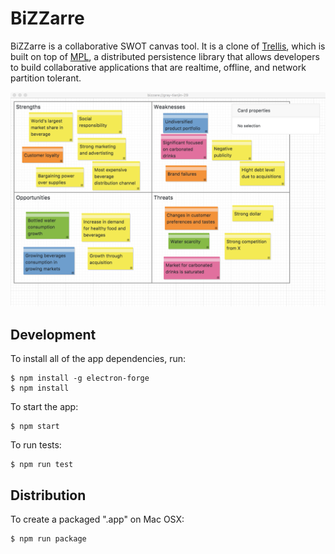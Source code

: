 # BiZZarre

BiZZarre is a collaborative SWOT canvas tool. It is a clone of [Trellis](https://github.com/automerge/trellis), which is built on top of [MPL](https://github.com/automerge/mpl), a distributed persistence library that allows developers to build collaborative applications that are realtime, offline, and network partition tolerant. 

![screenshot](https://raw.githubusercontent.com/brtm/bizzarre/develop/screenshot.png)

## Development

To install all of the app dependencies, run:

    $ npm install -g electron-forge
    $ npm install

To start the app:

    $ npm start

To run tests:

    $ npm run test

## Distribution

To create a packaged ".app" on Mac OSX:

    $ npm run package

